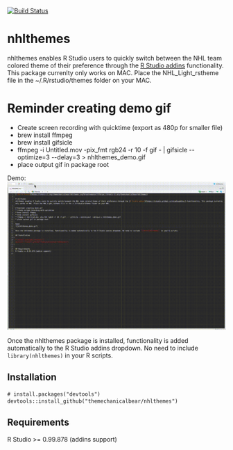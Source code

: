 [![Build Status](https://travis-ci.org/themechanicalbear/nhlthemes.svg?branch=master)](https://travis-ci.org/themcehanicalbear/nhlthemes)

# nhlthemes
nhlthemes enables R Studio users to quickly switch between the NHL team colored theme of their preference through the [R Studio addins](https://rstudio.github.io/rstudioaddins/) functionality. This package currenlty only works on MAC. Place the NHL_Light_rstheme file in the ~/.R/rstudio/themes folder on your MAC.

# Reminder creating demo gif
* Create screen recording with quicktime (export as 480p for smaller file)
* brew install ffmpeg
* brew install gifsicle
* ffmpeg -i Untitled.mov -pix_fmt rgb24 -r 10 -f gif - | gifsicle --optimize=3 --delay=3 > nhlthemes_demo.gif
* place output gif in package root

Demo:
![](nhlthemes_demo.gif)

Once the nhlthemes package is installed, functionality is added automatically to the R Studio addins dropdown. No need to include `library(nhlthemes)` in your R scripts. 

## Installation
```
# install.packages("devtools")
devtools::install_github("themechanicalbear/nhlthemes")
```

## Requirements
R Studio >= 0.99.878 (addins support)
